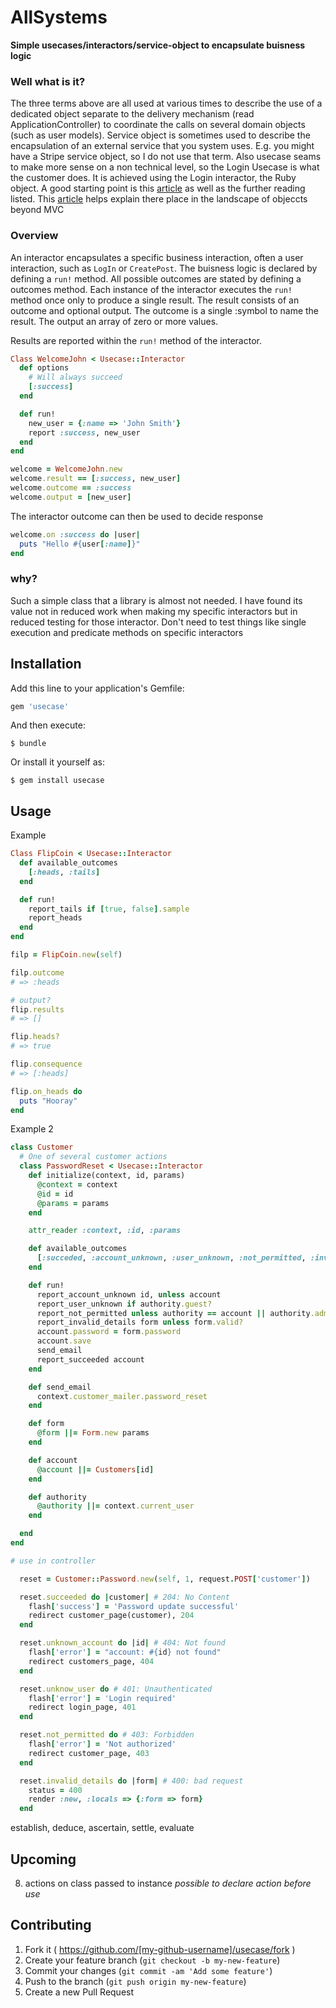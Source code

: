 # AllSystems

**Simple usecases/interactors/service-object to encapsulate buisness logic**

### Well what is it?
The three terms above are all used at various times to describe the use of a dedicated object separate to the delivery mechanism (read ApplicationController) to coordinate the calls on several domain objects (such as user models). Service object is sometimes used to describe the encapsulation of an external service that you system uses. E.g. you might have a Stripe service object, so I do not use that term. Also usecase seams to make more sense on a non technical level, so the Login Usecase is what the customer does. It is achieved using the Login interactor, the Ruby object. A good starting point is this [article](https://netguru.co/blog/service-objects-in-rails-will-help) as well as the further reading listed. This [article](http://blog.codeclimate.com/blog/2012/10/17/7-ways-to-decompose-fat-activerecord-models/) helps explain there place in the landscape of objeccts beyond MVC  

### Overview
An interactor encapsulates a specific business interaction, often a user interaction, such as `LogIn` or `CreatePost`. The buisness logic is declared by defining a `run!` method. All possible outcomes are stated by defining a outcomes method. Each instance of the interactor executes the `run!` method once only to produce a single result. The result consists of an outcome and optional output. The outcome is a single :symbol to name the result. The output an array of zero or more values.

Results are reported within the `run!` method of the interactor.

```rb
Class WelcomeJohn < Usecase::Interactor
  def options
    # Will always succeed
    [:success]
  end

  def run!
    new_user = {:name => 'John Smith'}
    report :success, new_user
  end
end

welcome = WelcomeJohn.new
welcome.result == [:success, new_user]
welcome.outcome == :success
welcome.output = [new_user]
```

The interactor outcome can then be used to decide response

```rb
welcome.on :success do |user|
  puts "Hello #{user[:name]}"
end
```

### why?

Such a simple class that a library is almost not needed. I have found its value not in reduced work when making my specific interactors but in reduced testing for those interactor. Don't need to test things like single execution and predicate methods on specific interactors

## Installation

Add this line to your application's Gemfile:

```ruby
gem 'usecase'
```

And then execute:

    $ bundle

Or install it yourself as:

    $ gem install usecase

## Usage

Example

```rb
Class FlipCoin < Usecase::Interactor
  def available_outcomes
    [:heads, :tails]
  end

  def run!
    report_tails if [true, false].sample
    report_heads
  end
end

filp = FlipCoin.new(self)

filp.outcome
# => :heads

# output?
flip.results
# => []

flip.heads?
# => true

flip.consequence
# => [:heads]

flip.on_heads do
  puts "Hooray"
end
```

Example 2

```rb
class Customer
  # One of several customer actions
  class PasswordReset < Usecase::Interactor
    def initialize(context, id, params)
      @context = context
      @id = id
      @params = params
    end

    attr_reader :context, :id, :params

    def available_outcomes
      [:succeded, :account_unknown, :user_unknown, :not_permitted, :invalid_details]
    end

    def run!
      report_account_unknown id, unless account
      report_user_unknown if authority.guest?
      report_not_permitted unless authority == account || authority.admin?
      report_invalid_details form unless form.valid?
      account.password = form.password
      account.save
      send_email
      report_succeeded account
    end

    def send_email
      context.customer_mailer.password_reset
    end

    def form
      @form ||= Form.new params
    end

    def account
      @account ||= Customers[id]
    end

    def authority
      @authority ||= context.current_user
    end

  end
end

# use in controller

  reset = Customer::Password.new(self, 1, request.POST['customer'])

  reset.succeeded do |customer| # 204: No Content
    flash['success'] = 'Password update successful'
    redirect customer_page(customer), 204
  end

  reset.unknown_account do |id| # 404: Not found
    flash['error'] = "account: #{id} not found"
    redirect customers_page, 404
  end

  reset.unknow_user do # 401: Unauthenticated
    flash['error'] = 'Login required'
    redirect login_page, 401
  end

  reset.not_permitted do # 403: Forbidden
    flash['error'] = 'Not authorized'
    redirect customer_page, 403
  end

  reset.invalid_details do |form| # 400: bad request
    status = 400
    render :new, :locals => {:form => form}
  end
```
establish, deduce, ascertain, settle, evaluate

## Upcoming
8. actions on class passed to instance *possible to declare action before use*

## Contributing

1. Fork it ( https://github.com/[my-github-username]/usecase/fork )
2. Create your feature branch (`git checkout -b my-new-feature`)
3. Commit your changes (`git commit -am 'Add some feature'`)
4. Push to the branch (`git push origin my-new-feature`)
5. Create a new Pull Request

